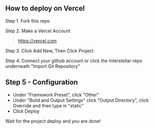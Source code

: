 ## How to deploy on Vercel

Step 1. Fork this repo

Step 2. Make a Vercel Account
>https://vercel.com

Step 3. Click Add New, Then Click Project

Step 4. Connect your github account or click the Interstellar repo underneath "Import Git Repository"

 
## Step 5 - Configuration

- Under "Framework Preset", click "Other"
- Under "Build and Output Settings" click "Output Directory", click Override and then type in "static"
- Click Deploy

Wait for the project deploy and you are done!


